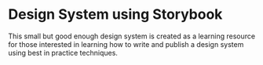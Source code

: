 # Design System using Storybook

This small but good enough design system is created as a learning resource for those interested in learning how to write and publish a design 
system using best in practice techniques.